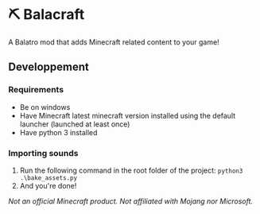 # ⛏️ Balacraft
A Balatro mod that adds Minecraft related content to your game!

## Developpement
### Requirements
- Be on windows
- Have Minecraft latest minecraft version installed using the default launcher (launched at least once)
- Have python 3 installed
### Importing sounds
1. Run the following command in the root folder of the project: ```python3 .\bake_assets.py```
2. And you're done!

*Not an official Minecraft product. Not affiliated with Mojang nor Microsoft.*
